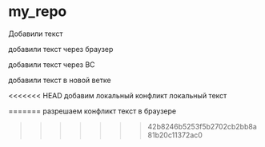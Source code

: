 ﻿# my_repo

Добавили текст

добавили текст через браузер

добавили текст через ВС

добавили текст в новой ветке 

<<<<<<< HEAD
добавим локальный конфликт локальный текст

=======
разрешаем конфликт текст в браузере
>>>>>>> 42b8246b5253f5b2702cb2bb8a81b20c11372ac0
